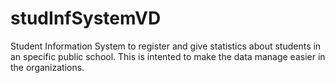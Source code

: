 # studInfSystemVD
Student Information System to register and give statistics about students in an specific public school. This is intented to make the data manage easier in the organizations.
